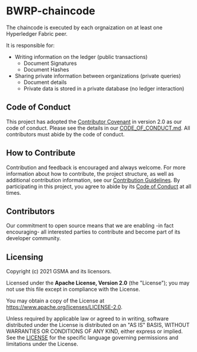 <!--
 SPDX-FileCopyrightText: 2021 GSMA and all contributors.

 SPDX-License-Identifier: Apache-2.0
-->
# BWRP-chaincode

The chaincode is executed by each orgnaization on at least one Hyperledger Fabric peer.

It is responsible for:
* Writing information on the ledger (public transactions)
  * Document Signatures
  * Document Hashes
* Sharing private information between organizations (private queries)
  * Document details
  * Private data is stored in a private database (no ledger interaction)

## Code of Conduct

This project has adopted the [Contributor Covenant](https://www.contributor-covenant.org/) in version 2.0 as our code of conduct. Please see the details in our [CODE_OF_CONDUCT.md](CODE_OF_CONDUCT.md). All contributors must abide by the code of conduct.

## How to Contribute

Contribution and feedback is encouraged and always welcome. For more information about how to contribute, the project structure, as well as additional contribution information, see our [Contribution Guidelines](./docs/CONTRIBUTING.md). By participating in this project, you agree to abide by its [Code of Conduct](./docs/CODE_OF_CONDUCT.md) at all times.

## Contributors

Our commitment to open source means that we are enabling -in fact encouraging- all interested parties to contribute and become part of its developer community.

## Licensing

Copyright (c) 2021 GSMA and its licensors.

Licensed under the **Apache License, Version 2.0** (the "License"); you may not use this file except in compliance with the License.

You may obtain a copy of the License at https://www.apache.org/licenses/LICENSE-2.0.

Unless required by applicable law or agreed to in writing, software distributed under the License is distributed on an "AS IS" BASIS, WITHOUT WARRANTIES OR CONDITIONS OF ANY KIND, either express or implied. See the [LICENSE](./LICENSE) for the specific language governing permissions and limitations under the License.
